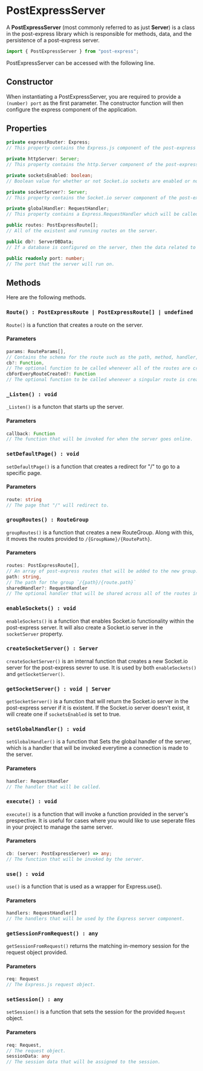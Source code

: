 # PostExpressServer
A <b>PostExpressServer</b> (most commonly referred to as just <b>Server</b>) is a class in the post-express library which is responsible for methods, data, and the persistence of a post-express server.

```typescript
import { PostExpressServer } from "post-express";
```

PostExpressServer can be accessed with the following line.

## Constructor
When instantiating a PostExpressServer, you are required to provide a `(number) port` as the first parameter. The constructor function will then configure the express component of the application.

## Properties
```typescript
private expressRouter: Express; 
// This property contains the Express.js component of the post-express server.
```
```typescript
private httpServer: Server; 
// This property contains the http.Server component of the post-express server, which is responsible for configuring things such as web sockets in Socket.io.
```
```typescript
private socketsEnabled: boolean; 
// Boolean value for whether or not Socket.io sockets are enabled or not.
```
```typescript
private socketServer?: Server; 
// This property contains the Socket.io server component of the post-express server, if socketsEnabled is true, and a server is instantiated.
```
```typescript
private globalHandler: RequestHandler; 
// This property contains a Express.RequestHandler which will be called for every request made to the server.
```
```typescript
public routes: PostExpressRoute[]; 
// All of the existent and running routes on the server.
```
```typescript
public db?: ServerDBData; 
// If a database is configured on the server, then the data related to the connection will be stored here.
```
```typescript
public readonly port: number; 
// The port that the server will run on.
```

## Methods
Here are the following methods.
### `Route() : PostExpressRoute | PostExpressRoute[] | undefined`
`Route()` is a function that creates a route on the server.

#### Parameters
```typescript
params: RouteParams[],
// Contains the schema for the route such as the path, method, handler, and misc options.
cb?: Function,
// The optional function to be called whenever all of the routes are created.
cbForEveryRouteCreated?: Function
// The optional function to be called whenever a singular route is created.
```

### `_Listen() : void`
`_Listen()` is a functon that starts up the server.

#### Parameters
```typescript
callback: Function
// The function that will be invoked for when the server goes online.
```

### `setDefaultPage() : void`
`setDefaultPage()` is a function that creates a redirect for "/" to go to a specific page.

#### Parameters
```typescript
route: string
// The page that "/" will redirect to.
```

### `groupRoutes() : RouteGroup`
`groupRoutes()` is a function that creates a new RouteGroup. Along with this, it moves the routes provided to `/{GroupName}/{RoutePath}`.

#### Parameters
```typescript
routes: PostExpressRoute[],
// An array of post-express routes that will be added to the new group.
path: string,
// The path for the group `/{path}/{route.path}`
sharedHandler?: RequestHandler
// The optional handler that will be shared across all of the routes in the group.
```

### `enableSockets() : void`
`enableSockets()` is a function that enables Socket.io functionality within the post-express server. It will also create a Socket.io server in the `socketServer` property.

### `createSocketServer() : Server`
`createSocketServer()` is an internal function that creates a new Socket.io server for the post-express sevrer to use. It is used by both `enableSockets()` and `getSocketServer()`.

### `getSocketServer() : void | Server`
`getSocketServer()` is a function that will return the Socket.io server in the post-express server if it is existent. If the Socket.io server doesn't exist, it will create one if `socketsEnabled` is set to true.

### `setGlobalHandler() : void`
`setGlobalHandler()` is a function that Sets the global handler of the server, which is a handler that will be invoked everytime a connection is made to the server.

#### Parameters
```typescript
handler: RequestHandler
// The handler that will be called.
```

### `execute() : void`
`execute()` is a function that will invoke a function provided in the server's prespective. It is useful for cases where you would like to use seperate files in your project to manage the same server.

#### Parameters
```typescript
cb: (server: PostExpressServer) => any;
// The function that will be invoked by the server.
```

### `use() : void`
`use()` is a function that is used as a wrapper for Express.use().

#### Parameters
```typescript
handlers: RequestHandler[]
// The handlers that will be used by the Express server component.
```

### `getSessionFromRequest() : any`
`getSessionFromRequest()` returns the matching in-memory session for the request object provided.

#### Parameters
```typescript
req: Request
// The Express.js request object.
```

### `setSession() : any`
`setSession()` is a function that sets the session for the provided `Request` object.

#### Parameters
```typescript
req: Request,
// The request object.
sessionData: any
// The session data that will be assigned to the session.
```